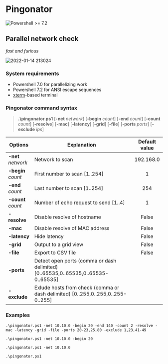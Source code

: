 # Pingonator

![Powershell >= 7.2](https://img.shields.io/badge/Powershell-%3E=7.2-blue.svg)

## Parallel network check

*fast and furious*

![2022-01-14 213024](https://user-images.githubusercontent.com/47281323/149566817-fff15bd9-02ed-487e-b66b-02682a1f5150.png)


### System requirements
- Powershell 7.0 for parallelizing work
- Powershell 7.2 for ANSI escape sequences
- [xterm](https://en.wikipedia.org/wiki/Xterm)-based terminal
### Pingonator command syntax

>**.\pingonator.ps1** [**-net** *network*] [**-begin** *count*] [**-end** *count*] [**-count** *count*] [**-resolve**] [**-mac**] [**-latency**] [**-grid**] [**-file**] [**-ports** *ports*] [**-exclude** *ips*]

|Options|Explanation|Default value|
|---|---|:---:|
|**-net** *network*|Network to scan|192.168.0|
|**-begin** *count*|First number to scan [1..254]|1|
|**-end** *count*|Last number to scan [1..254]|254|
|**-count** *count*|Number of echo request to send [1..4]|1|
|**-resolve**|Disable resolve of hostname|False|
|**-mac**|Disable resolve of MAC address |False|
|**-latency**|Hide latency|False|
|**-grid**|Output to a grid view|False|
|**-file**|Export to CSV file|False|
|**-ports**|Detect open ports (comma or dash delimited) [0..65535,0..65535,0..65535-0..65535]||
|**-exclude**|Exlude hosts from check (comma or dash delimited) [0..255,0..255,0..255-0..255]||

### Examples

`.\pingonator.ps1 -net 10.10.0 -begin 20 -end 140 -count 2 -resolve -mac -latency -grid -file -ports 20-23,25,80 -exclude 1,23,41-49`

`.\pingonator.ps1 -net 10.10.0 -begin 20`

`.\pingonator.ps1 -net 10.10.0`

`.\pingonator.ps1`
